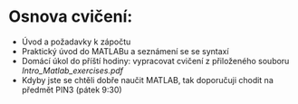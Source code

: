 # Osnova cvičení:
* Úvod a požadavky k zápočtu
* Praktický úvod do MATLABu a seznámení se se syntaxí
* Domácí úkol do příští hodiny: vypracovat cvičení z přiloženého souboru *Intro_Matlab_exercises.pdf*
* Kdyby jste se chtěli dobře naučit MATLAB, tak doporučuji chodit na předmět PIN3 (pátek 9:30)
